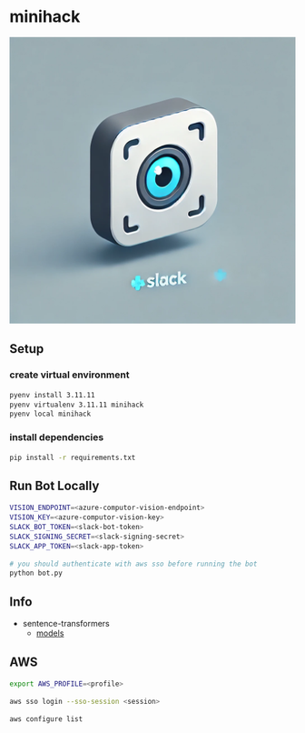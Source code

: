 # minihack

![icon](./icon.png)

## Setup

### create virtual environment

```bash
pyenv install 3.11.11
pyenv virtualenv 3.11.11 minihack
pyenv local minihack
```

### install dependencies

```bash
pip install -r requirements.txt
```

## Run Bot Locally

```bash
VISION_ENDPOINT=<azure-computor-vision-endpoint>
VISION_KEY=<azure-computor-vision-key>
SLACK_BOT_TOKEN=<slack-bot-token>
SLACK_SIGNING_SECRET=<slack-signing-secret>
SLACK_APP_TOKEN=<slack-app-token>
```

```bash
# you should authenticate with aws sso before running the bot
python bot.py
```



## Info

- sentence-transformers
    - [models](https://www.sbert.net/docs/sentence_transformer/pretrained_models.html)

## AWS

```bash
export AWS_PROFILE=<profile>
```

```bash
aws sso login --sso-session <session>
```

```bash
aws configure list
```



